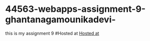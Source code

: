 # 44563-webapps-assignment-9-ghantanagamounikadevi-
this is my assignment 9
#Hosted at
[Hosted at](https://f2wa52ghanta.onrender.com)
